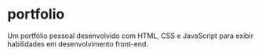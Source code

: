 # portfolio
Um portfólio pessoal desenvolvido com HTML, CSS e JavaScript para exibir habilidades em desenvolvimento front-end.
